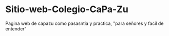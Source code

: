 # Sitio-web-Colegio-CaPa-Zu
Pagina web de capazu como pasasntia y practica, "para señores y facil de entender"
